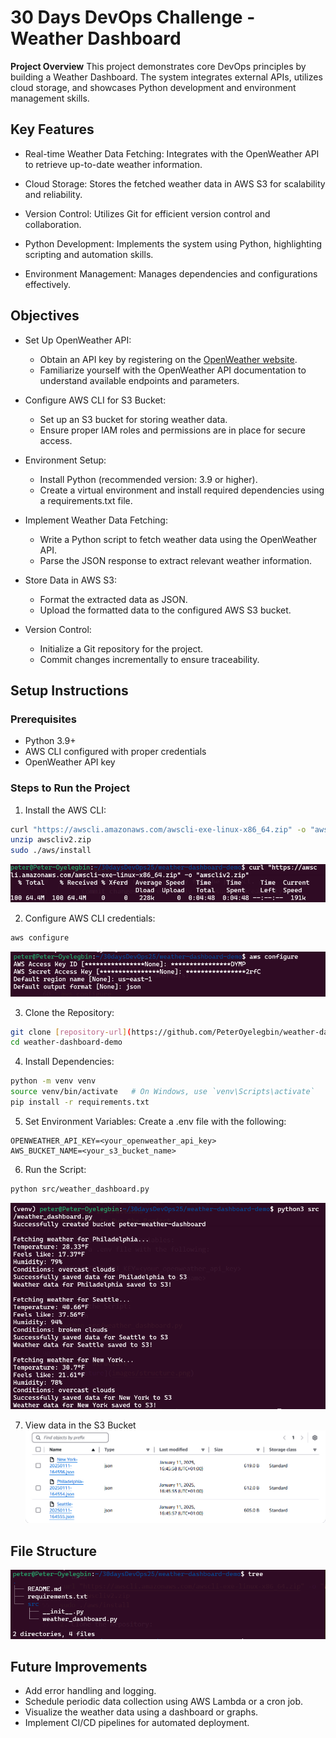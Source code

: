 # 30 Days DevOps Challenge - Weather Dashboard
**Project Overview**
This project demonstrates core DevOps principles by building a Weather Dashboard. The system integrates external APIs, utilizes cloud storage, and showcases Python development and environment management skills.


## Key Features
- Real-time Weather Data Fetching: Integrates with the OpenWeather API to retrieve up-to-date weather information.

- Cloud Storage: Stores the fetched weather data in AWS S3 for scalability and reliability.

- Version Control: Utilizes Git for efficient version control and collaboration.

- Python Development: Implements the system using Python, highlighting scripting and automation skills.

- Environment Management: Manages dependencies and configurations effectively.


## Objectives
- Set Up OpenWeather API:
    - Obtain an API key by registering on the [OpenWeather website](https://openweathermap.org/).
    - Familiarize yourself with the OpenWeather API documentation to understand available endpoints and parameters.

- Configure AWS CLI for S3 Bucket:
    - Set up an S3 bucket for storing weather data.
    - Ensure proper IAM roles and permissions are in place for secure access.

- Environment Setup:
    - Install Python (recommended version: 3.9 or higher).
    - Create a virtual environment and install required dependencies using a requirements.txt file.

- Implement Weather Data Fetching:
    - Write a Python script to fetch weather data using the OpenWeather API.
    - Parse the JSON response to extract relevant weather information.

- Store Data in AWS S3:
    - Format the extracted data as JSON.
    - Upload the formatted data to the configured AWS S3 bucket.

- Version Control:
    - Initialize a Git repository for the project.
    - Commit changes incrementally to ensure traceability.


## Setup Instructions
### Prerequisites
- Python 3.9+
- AWS CLI configured with proper credentials
- OpenWeather API key

### Steps to Run the Project
1. Install the AWS CLI:
```bash
curl "https://awscli.amazonaws.com/awscli-exe-linux-x86_64.zip" -o "awscliv2.zip"
unzip awscliv2.zip
sudo ./aws/install
```
![aws_cli_setup](images/aws_cli_setup.png)

2. Configure AWS CLI credentials:
```bash
aws configure
```
![configure_credentials](images/configure_cred.png)

3. Clone the Repository:
```bash
git clone [repository-url](https://github.com/PeterOyelegbin/weather-dashboard-demo.git)
cd weather-dashboard-demo
```

4. Install Dependencies:
```bash
python -m venv venv
source venv/bin/activate   # On Windows, use `venv\Scripts\activate`
pip install -r requirements.txt
```

5. Set Environment Variables:
Create a .env file with the following:
```
OPENWEATHER_API_KEY=<your_openweather_api_key>
AWS_BUCKET_NAME=<your_s3_bucket_name>
```

6. Run the Script:
```bash
python src/weather_dashboard.py
```
![result_terminal](images/result_terminal.png)

7. View data in the S3 Bucket
![result_s3](images/result_s3.png)


## File Structure
![structure](images/structure.png)


## Future Improvements
- Add error handling and logging.
- Schedule periodic data collection using AWS Lambda or a cron job.
- Visualize the weather data using a dashboard or graphs.
- Implement CI/CD pipelines for automated deployment.
